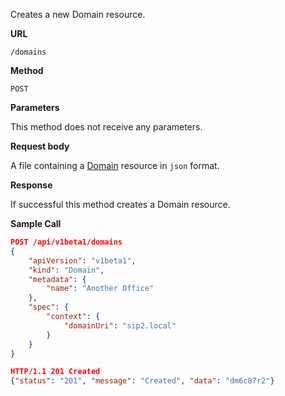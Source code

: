Creates a new Domain resource.

**URL**

`/domains`

**Method**

`POST`

**Parameters**

This method does not receive any parameters.

**Request body**

A file containing a [Domain](/docs/configuration/domains) resource in `json` format.

**Response**

If successful this method creates a Domain resource.

**Sample Call**

```json
POST /api/v1beta1/domains
{
	"apiVersion": "v1beta1",
	"kind": "Domain",
	"metadata": {
		"name": "Another Office"
	},
	"spec": {
		"context": {
			"domainUri": "sip2.local"
		}
	}
}

HTTP/1.1 201 Created
{"status": "201", "message": "Created", "data": "dm6c87r2"}
```
